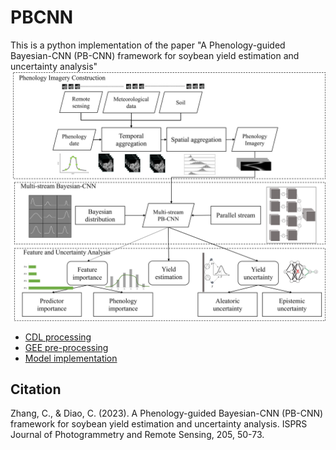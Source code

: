 # PBCNN

This is a python implementation of the paper "A Phenology-guided Bayesian-CNN (PB-CNN) framework for soybean yield
estimation and uncertainty analysis"
![Example Image](./FlowChart.jpg)

* [CDL processing](./generate_CDL_modis.ipynb)
* [GEE pre-processing](./Export_US_RegionsByPheno.ipynb)
* [Model implementation](./PB-CNN.py)

## Citation
Zhang, C., & Diao, C. (2023). A Phenology-guided Bayesian-CNN (PB-CNN) framework for soybean yield estimation and uncertainty analysis. ISPRS Journal of Photogrammetry and Remote Sensing, 205, 50-73.